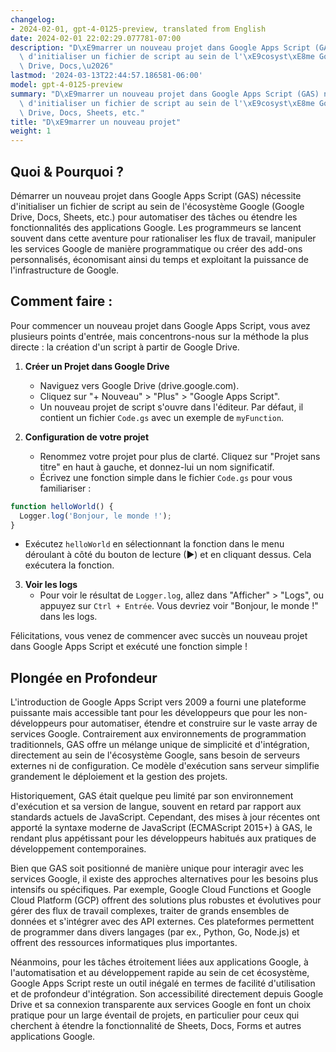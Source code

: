 ```yaml
---
changelog:
- 2024-02-01, gpt-4-0125-preview, translated from English
date: 2024-02-01 22:02:29.077781-07:00
description: "D\xE9marrer un nouveau projet dans Google Apps Script (GAS) n\xE9cessite\
  \ d'initialiser un fichier de script au sein de l'\xE9cosyst\xE8me Google (Google\
  \ Drive, Docs,\u2026"
lastmod: '2024-03-13T22:44:57.186581-06:00'
model: gpt-4-0125-preview
summary: "D\xE9marrer un nouveau projet dans Google Apps Script (GAS) n\xE9cessite\
  \ d'initialiser un fichier de script au sein de l'\xE9cosyst\xE8me Google (Google\
  \ Drive, Docs, Sheets, etc."
title: "D\xE9marrer un nouveau projet"
weight: 1
---
```


## Quoi & Pourquoi ?

Démarrer un nouveau projet dans Google Apps Script (GAS) nécessite d'initialiser un fichier de script au sein de l'écosystème Google (Google Drive, Docs, Sheets, etc.) pour automatiser des tâches ou étendre les fonctionnalités des applications Google. Les programmeurs se lancent souvent dans cette aventure pour rationaliser les flux de travail, manipuler les services Google de manière programmatique ou créer des add-ons personnalisés, économisant ainsi du temps et exploitant la puissance de l'infrastructure de Google.

## Comment faire :

Pour commencer un nouveau projet dans Google Apps Script, vous avez plusieurs points d'entrée, mais concentrons-nous sur la méthode la plus directe : la création d'un script à partir de Google Drive.

1. **Créer un Projet dans Google Drive**
   - Naviguez vers Google Drive (drive.google.com).
   - Cliquez sur "+ Nouveau" > "Plus" > "Google Apps Script".
   - Un nouveau projet de script s'ouvre dans l'éditeur. Par défaut, il contient un fichier `Code.gs` avec un exemple de `myFunction`.

2. **Configuration de votre projet**
   - Renommez votre projet pour plus de clarté. Cliquez sur "Projet sans titre" en haut à gauche, et donnez-lui un nom significatif.
   - Écrivez une fonction simple dans le fichier `Code.gs` pour vous familiariser :

```javascript
function helloWorld() {
  Logger.log('Bonjour, le monde !');
}
```

   - Exécutez `helloWorld` en sélectionnant la fonction dans le menu déroulant à côté du bouton de lecture (▶) et en cliquant dessus. Cela exécutera la fonction.

3. **Voir les logs**
   - Pour voir le résultat de `Logger.log`, allez dans "Afficher" > "Logs", ou appuyez sur `Ctrl + Entrée`. Vous devriez voir "Bonjour, le monde !" dans les logs.

Félicitations, vous venez de commencer avec succès un nouveau projet dans Google Apps Script et exécuté une fonction simple !

## Plongée en Profondeur

L'introduction de Google Apps Script vers 2009 a fourni une plateforme puissante mais accessible tant pour les développeurs que pour les non-développeurs pour automatiser, étendre et construire sur le vaste array de services Google. Contrairement aux environnements de programmation traditionnels, GAS offre un mélange unique de simplicité et d'intégration, directement au sein de l'écosystème Google, sans besoin de serveurs externes ni de configuration. Ce modèle d'exécution sans serveur simplifie grandement le déploiement et la gestion des projets.

Historiquement, GAS était quelque peu limité par son environnement d'exécution et sa version de langue, souvent en retard par rapport aux standards actuels de JavaScript. Cependant, des mises à jour récentes ont apporté la syntaxe moderne de JavaScript (ECMAScript 2015+) à GAS, le rendant plus appétissant pour les développeurs habitués aux pratiques de développement contemporaines.

Bien que GAS soit positionné de manière unique pour interagir avec les services Google, il existe des approches alternatives pour les besoins plus intensifs ou spécifiques. Par exemple, Google Cloud Functions et Google Cloud Platform (GCP) offrent des solutions plus robustes et évolutives pour gérer des flux de travail complexes, traiter de grands ensembles de données et s'intégrer avec des API externes. Ces plateformes permettent de programmer dans divers langages (par ex., Python, Go, Node.js) et offrent des ressources informatiques plus importantes.

Néanmoins, pour les tâches étroitement liées aux applications Google, à l'automatisation et au développement rapide au sein de cet écosystème, Google Apps Script reste un outil inégalé en termes de facilité d'utilisation et de profondeur d'intégration. Son accessibilité directement depuis Google Drive et sa connexion transparente aux services Google en font un choix pratique pour un large éventail de projets, en particulier pour ceux qui cherchent à étendre la fonctionnalité de Sheets, Docs, Forms et autres applications Google.
